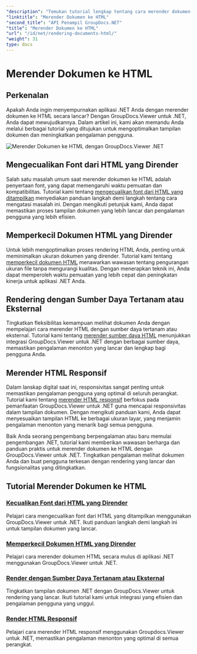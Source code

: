 ```yaml
---
"description": "Temukan tutorial lengkap tentang cara merender dokumen ke HTML menggunakan GroupDocs.Viewer untuk .NET. Pelajari teknik untuk tampilan dokumen dan pengalaman pengguna yang lebih baik."
"linktitle": "Merender Dokumen ke HTML"
"second_title": "API Penampil GroupDocs.NET"
"title": "Merender Dokumen ke HTML"
"url": "/id/net/rendering-documents-html/"
"weight": 31
type: docs
---
```

# Merender Dokumen ke HTML


## Perkenalan

Apakah Anda ingin menyempurnakan aplikasi .NET Anda dengan merender dokumen ke HTML secara lancar? Dengan GroupDocs.Viewer untuk .NET, Anda dapat mewujudkannya. Dalam artikel ini, kami akan memandu Anda melalui berbagai tutorial yang ditujukan untuk mengoptimalkan tampilan dokumen dan meningkatkan pengalaman pengguna.

![Merender Dokumen ke HTML dengan GroupDocs.Viewer .NET](/viewer/rendering-documents-html/image.png)

## Mengecualikan Font dari HTML yang Dirender
Salah satu masalah umum saat merender dokumen ke HTML adalah penyertaan font, yang dapat memengaruhi waktu pemuatan dan kompatibilitas. Tutorial kami tentang [mengecualikan font dari HTML yang ditampilkan](./exclude-fonts-html/) menyediakan panduan langkah demi langkah tentang cara mengatasi masalah ini. Dengan mengikuti petunjuk kami, Anda dapat memastikan proses tampilan dokumen yang lebih lancar dan pengalaman pengguna yang lebih efisien. 

## Memperkecil Dokumen HTML yang Dirender
Untuk lebih mengoptimalkan proses rendering HTML Anda, penting untuk meminimalkan ukuran dokumen yang dirender. Tutorial kami tentang [memperkecil dokumen HTML](./minify-html/) menawarkan wawasan tentang pengurangan ukuran file tanpa mengurangi kualitas. Dengan menerapkan teknik ini, Anda dapat memperoleh waktu pemuatan yang lebih cepat dan peningkatan kinerja untuk aplikasi .NET Anda.

## Rendering dengan Sumber Daya Tertanam atau Eksternal
Tingkatkan fleksibilitas kemampuan melihat dokumen Anda dengan mempelajari cara merender HTML dengan sumber daya tertanam atau eksternal. Tutorial kami tentang [merender sumber daya HTML](./render-html-resources/) menunjukkan integrasi GroupDocs.Viewer untuk .NET dengan berbagai sumber daya, memastikan pengalaman menonton yang lancar dan lengkap bagi pengguna Anda.

## Merender HTML Responsif
Dalam lanskap digital saat ini, responsivitas sangat penting untuk memastikan pengalaman pengguna yang optimal di seluruh perangkat. Tutorial kami tentang [merender HTML responsif](./render-responsive-html/) berfokus pada pemanfaatan GroupDocs.Viewer untuk .NET guna mencapai responsivitas dalam tampilan dokumen. Dengan mengikuti panduan kami, Anda dapat menyesuaikan tampilan HTML ke berbagai ukuran layar, yang menjamin pengalaman menonton yang menarik bagi semua pengguna.

Baik Anda seorang pengembang berpengalaman atau baru memulai pengembangan .NET, tutorial kami memberikan wawasan berharga dan panduan praktis untuk merender dokumen ke HTML dengan GroupDocs.Viewer untuk .NET. Tingkatkan pengalaman melihat dokumen Anda dan buat pengguna terkesan dengan rendering yang lancar dan fungsionalitas yang ditingkatkan.

## Tutorial Merender Dokumen ke HTML
### [Kecualikan Font dari HTML yang Dirender](./exclude-fonts-html/)
Pelajari cara mengecualikan font dari HTML yang ditampilkan menggunakan GroupDocs.Viewer untuk .NET. Ikuti panduan langkah demi langkah ini untuk tampilan dokumen yang lancar.
### [Memperkecil Dokumen HTML yang Dirender](./minify-html/)
Pelajari cara merender dokumen HTML secara mulus di aplikasi .NET menggunakan GroupDocs.Viewer untuk .NET.
### [Render dengan Sumber Daya Tertanam atau Eksternal](./render-html-resources/)
Tingkatkan tampilan dokumen .NET dengan GroupDocs.Viewer untuk rendering yang lancar. Ikuti tutorial kami untuk integrasi yang efisien dan pengalaman pengguna yang unggul.
### [Render HTML Responsif](./render-responsive-html/)
Pelajari cara merender HTML responsif menggunakan Groupdocs.Viewer untuk .NET, memastikan pengalaman menonton yang optimal di semua perangkat.